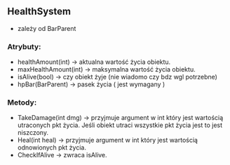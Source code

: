 ## HealthSystem
   -   zależy od BarParent
  ### Atrybuty:
   -   healthAmount(int) -> aktualna wartość życia obiektu.
   -   maxHealthAmount(int) -> maksymalna wartość życia obiektu.
   -   isAlive(bool) -> czy obiekt żyje (nie wiadomo czy bdz wgl potrzebne)
   -   hpBar(BarParent) -> pasek życia ( jest wymagany )
  ### Metody:
   -    TakeDamage(int dmg) -> przyjmuje argument w int który jest wartością utraconych pkt życia. Jeśli obiekt utraci wszystkie pkt życia jest to jest niszczony.
   -    Heal(int heal) -> przyjmuje argument w int który jest wartością odnowionych pkt życia.
   -    CheckIfAlive -> zwraca isAlive.
